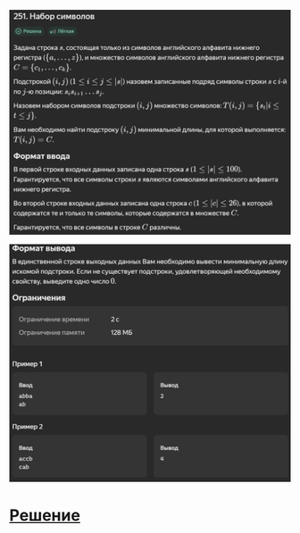 <p align="center">
 <img width="" src="condition_image_1.png" alt="C-1"/>
</p>

<p align="center">
 <img width="" src="condition_image_2.png" alt="C-2"/>
</p>

# [Решение](solution.py)
